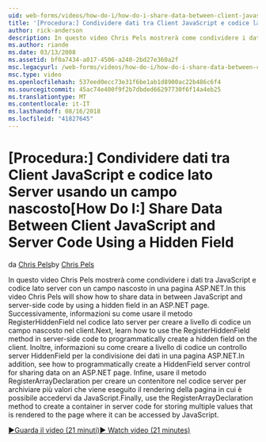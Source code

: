 ```yaml
---
uid: web-forms/videos/how-do-i/how-do-i-share-data-between-client-javascript-and-server-code-using-a-hidden-field
title: '[Procedura:] Condividere dati tra Client JavaScript e codice lato Server usando un campo nascosto | Microsoft Docs'
author: rick-anderson
description: In questo video Chris Pels mostrerà come condividere i dati tra JavaScript e codice lato server con un campo nascosto in una pagina ASP.NET. Successivamente, per informazioni su come t...
ms.author: riande
ms.date: 03/13/2008
ms.assetid: bf0a7434-a017-4506-a240-2bd27e360a2f
msc.legacyurl: /web-forms/videos/how-do-i/how-do-i-share-data-between-client-javascript-and-server-code-using-a-hidden-field
msc.type: video
ms.openlocfilehash: 537eed0ecc73e31f6be1ab1d8900ac22b486c6f4
ms.sourcegitcommit: 45ac74e400f9f2b7dbded66297730f6f14a4eb25
ms.translationtype: MT
ms.contentlocale: it-IT
ms.lasthandoff: 08/16/2018
ms.locfileid: "41827645"
---
```

<a name="how-do-i-share-data-between-client-javascript-and-server-code-using-a-hidden-field"></a><span data-ttu-id="e45b9-104">[Procedura:] Condividere dati tra Client JavaScript e codice lato Server usando un campo nascosto</span><span class="sxs-lookup"><span data-stu-id="e45b9-104">[How Do I:] Share Data Between Client JavaScript and Server Code Using a Hidden Field</span></span>
====================
<span data-ttu-id="e45b9-105">da [Chris Pels](https://twitter.com/chrispels)</span><span class="sxs-lookup"><span data-stu-id="e45b9-105">by [Chris Pels](https://twitter.com/chrispels)</span></span>

<span data-ttu-id="e45b9-106">In questo video Chris Pels mostrerà come condividere i dati tra JavaScript e codice lato server con un campo nascosto in una pagina ASP.NET.</span><span class="sxs-lookup"><span data-stu-id="e45b9-106">In this video Chris Pels will show how to share data in between JavaScript and server-side code by using a hidden field in an ASP.NET page.</span></span> <span data-ttu-id="e45b9-107">Successivamente, informazioni su come usare il metodo RegisterHiddenField nel codice lato server per creare a livello di codice un campo nascosto nel client.</span><span class="sxs-lookup"><span data-stu-id="e45b9-107">Next, learn how to use the RegisterHiddenField method in server-side code to programmatically create a hidden field on the client.</span></span> <span data-ttu-id="e45b9-108">Inoltre, informazioni su come creare a livello di codice un controllo server HiddenField per la condivisione dei dati in una pagina ASP.NET.</span><span class="sxs-lookup"><span data-stu-id="e45b9-108">In addition, see how to programmatically create a HiddenField server control for sharing data on an ASP.NET page.</span></span> <span data-ttu-id="e45b9-109">Infine, usare il metodo RegisterArrayDeclaration per creare un contenitore nel codice server per archiviare più valori che viene eseguito il rendering della pagina in cui è possibile accedervi da JavaScript.</span><span class="sxs-lookup"><span data-stu-id="e45b9-109">Finally, use the RegisterArrayDeclaration method to create a container in server code for storing multiple values that is rendered to the page where it can be accessed by JavaScript.</span></span>

[<span data-ttu-id="e45b9-110">&#9654;Guarda il video (21 minuti)</span><span class="sxs-lookup"><span data-stu-id="e45b9-110">&#9654; Watch video (21 minutes)</span></span>](https://channel9.msdn.com/Blogs/ASP-NET-Site-Videos/how-do-i-share-data-between-client-javascript-and-server-code-using-a-hidden-field)
